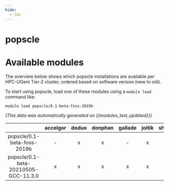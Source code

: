 ```yaml
---
hide:
  - toc
---
```


popscle
=======

# Available modules


The overview below shows which popscle installations are available per HPC-UGent Tier-2 cluster, ordered based on software version (new to old).

To start using popscle, load one of these modules using a `module load` command like:

```shell
module load popscle/0.1-beta-foss-2019b
```

*(This data was automatically generated on {{modules_last_updated}})*  

| |accelgor|doduo|donphan|gallade|joltik|shinx|skitty|
| :---: | :---: | :---: | :---: | :---: | :---: | :---: | :---: |
|popscle/0.1-beta-foss-2019b|-|x|x|-|x|-|-|
|popscle/0.1-beta-20210505-GCC-11.3.0|x|x|x|x|x|-|-|
